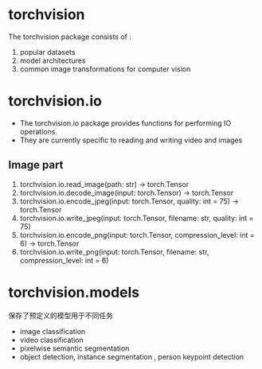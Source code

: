 # torchvision

The torchvision package consists of :
1. popular datasets
2. model architectures
3. common image transformations for computer vision


# torchvision.io

* The torchvision.io package provides functions for performing IO operations. 
* They are currently specific to reading and writing video and images

## Image part

1. torchvision.io.read_image(path: str) → torch.Tensor
2. torchvision.io.decode_image(input: torch.Tensor) → torch.Tensor
3. torchvision.io.encode_jpeg(input: torch.Tensor, quality: int = 75) → torch.Tensor
4. torchvision.io.write_jpeg(input: torch.Tensor, filename: str, quality: int = 75)
5. torchvision.io.encode_png(input: torch.Tensor, compression_level: int = 6) → torch.Tensor
6. torchvision.io.write_png(input: torch.Tensor, filename: str, compression_level: int = 6)




# torchvision.models

保存了预定义的模型用于不同任务
* image classification
* video classification
* pixelwise semantic segmentation
* object detection, instance segmentation , person keypoint detection

